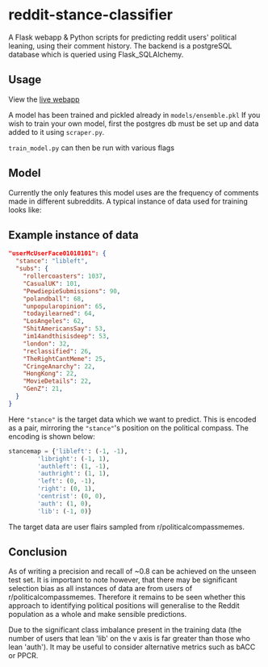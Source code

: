 # reddit-stance-classifier
A Flask webapp & Python scripts for predicting reddit users' political leaning, using their comment history. The backend is a postgreSQL database which is queried using Flask_SQLAlchemy. 


## Usage
View the [live webapp](https://www.reddit-lean.com)

A model has been trained and pickled already in `models/ensemble.pkl`
If you wish to train your own model, first the postgres db must be set up and data added to it using `scraper.py`. 

`train_model.py` can then be run with various flags


## Model
Currently the only features this model uses are the frequency of comments made in different subreddits. 
A typical instance of data used for training looks like:
## Example instance of data
```json
"userMcUserFace01010101": {
  "stance": "libleft",
  "subs": {
    "rollercoasters": 1037,
    "CasualUK": 101,
    "PewdiepieSubmissions": 90,
    "polandball": 68,
    "unpopularopinion": 65,
    "todayilearned": 64,
    "LosAngeles": 62,
    "ShitAmericansSay": 53,
    "im14andthisisdeep": 53,
    "london": 32,
    "reclassified": 26,
    "TheRightCantMeme": 25,
    "CringeAnarchy": 22,
    "HongKong": 22,
    "MovieDetails": 22,
    "GenZ": 21,
  }
}
```
Here `"stance"` is the target data which we want to predict. This is encoded as a pair, mirroring the `"stance"`'s position on the political compass. The encoding is shown below:
```python
stancemap = {'libleft': (-1, -1), 
        'libright': (-1, 1), 
        'authleft': (1, -1), 
        'authright': (1, 1),
        'left': (0, -1),
        'right': (0, 1),
        'centrist': (0, 0),
        'auth': (1, 0),
        'lib': (-1, 0)}
```

The target data are user flairs sampled from r/politicalcompassmemes. 

## Conclusion

As of writing a precision and recall of ~0.8 can be achieved on the unseen test set.
It is important to note however, that there may be significant selection bias as all instances of data are from users of r/politicalcompassmemes.
Therefore it remains to be seen whether this approach to identifying political positions will generalise to the Reddit population as a whole and make sensible predictions.

Due to the significant class imbalance present in the training data (the number of users that lean 'lib' on the v axis is far greater than those who lean 'auth'). It may be useful to consider alternative metrics such as bACC or PPCR.
